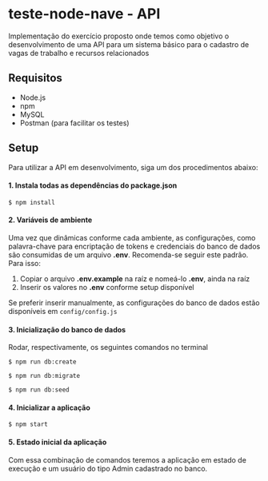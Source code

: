 # teste-node-nave - API
Implementação do exercício proposto onde temos como objetivo o desenvolvimento de uma API para um sistema básico para o 
cadastro de vagas de trabalho e recursos relacionados

## Requisitos
* Node.js
* npm
* MySQL
* Postman (para facilitar os testes)

## Setup
Para utilizar a API em desenvolvimento, siga um dos procedimentos abaixo:

#### 1. Instala todas as dependências do package.json  

```console
$ npm install
```

#### 2. Variáveis de ambiente
Uma vez que dinâmicas conforme cada ambiente, as configurações, como palavra-chave para encriptação de tokens e 
credenciais do banco de dados são consumidas de um arquivo **.env**. Recomenda-se seguir este padrão. Para isso:

1. Copiar o arquivo **.env.example** na raíz e nomeá-lo **.env**, ainda na raíz 
2. Inserir os valores no **.env** conforme setup disponível

Se preferir inserir manualmente, as configurações do banco de dados estão disponíveis em `config/config.js`

#### 3. Inicialização do banco de dados  
Rodar, respectivamente, os seguintes comandos no terminal 

```console
$ npm run db:create
```

```console
$ npm run db:migrate
```

```console
$ npm run db:seed
```

#### 4. Inicializar a aplicação

```console
$ npm start
```

#### 5. Estado inicial da aplicação

Com essa combinação de comandos teremos a aplicação em estado de execução e um usuário do tipo Admin cadastrado no banco.
